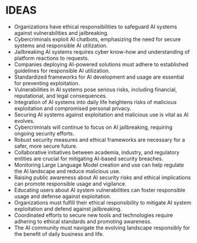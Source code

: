 # IDEAS
* Organizations have ethical responsibilities to safeguard AI systems against vulnerabilities and jailbreaking.
* Cybercriminals exploit AI chatbots, emphasizing the need for secure systems and responsible AI utilization.
* Jailbreaking AI systems requires cyber know-how and understanding of platform reactions to requests.
* Companies deploying AI-powered solutions must adhere to established guidelines for responsible AI utilization.
* Standardized frameworks for AI development and usage are essential for preventing exploitation.
* Vulnerabilities in AI systems pose serious risks, including financial, reputational, and legal consequences.
* Integration of AI systems into daily life heightens risks of malicious exploitation and compromised personal privacy.
* Securing AI systems against exploitation and malicious use is vital as AI evolves.
* Cybercriminals will continue to focus on AI jailbreaking, requiring ongoing security efforts.
* Robust security measures and ethical frameworks are necessary for a safer, more secure future.
* Collaborative initiatives between academia, industry, and regulatory entities are crucial for mitigating AI-based security breaches.
* Monitoring Large Language Model creation and use can help regulate the AI landscape and reduce malicious use.
* Raising public awareness about AI security risks and ethical implications can promote responsible usage and vigilance.
* Educating users about AI system vulnerabilities can foster responsible usage and defense against exploitation.
* Organizations must fulfill their ethical responsibility to mitigate AI system exploitation and defend against jailbreaking.
* Coordinated efforts to secure new tools and technologies require adhering to ethical standards and promoting awareness.
* The AI community must navigate the evolving landscape responsibly for the benefit of daily business and life.
